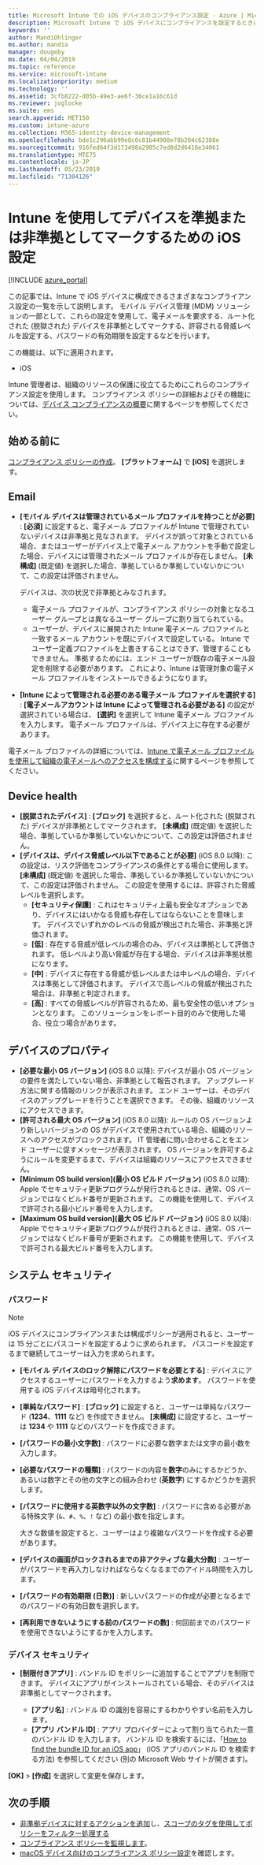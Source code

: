 ```yaml
---
title: Microsoft Intune での iOS デバイスのコンプライアンス設定 - Azure | Microsoft Docs
description: Microsoft Intune で iOS デバイスにコンプライアンスを設定するときに使用できるすべての設定の一覧を表示します。 電子メールの要求、脱獄されたまたはルート化されたデバイスの確認、許可される最小および最大のオペレーティング システムの設定、任意のパスワード制限の設定 (パスワードの長さと非アクティブの状態のデバイスを含む)、アプリの制限などを行います。
keywords: ''
author: MandiOhlinger
ms.author: mandia
manager: dougeby
ms.date: 04/04/2019
ms.topic: reference
ms.service: microsoft-intune
ms.localizationpriority: medium
ms.technology: ''
ms.assetid: 3cfb8222-d05b-49e3-ae6f-36ce1a16c61d
ms.reviewer: joglocke
ms.suite: ems
search.appverid: MET150
ms.custom: intune-azure
ms.collection: M365-identity-device-management
ms.openlocfilehash: bde1c296abb99e8c0c81b44908e78b204c62388e
ms.sourcegitcommit: 916fed64f3d173498a2905c7ed8d2d6416e34061
ms.translationtype: MTE75
ms.contentlocale: ja-JP
ms.lasthandoff: 05/23/2019
ms.locfileid: "71304126"
---
```

# <a name="ios-settings-to-mark-devices-as-compliant-or-not-compliant-using-intune"></a>Intune を使用してデバイスを準拠または非準拠としてマークするための iOS 設定

[!INCLUDE [azure_portal](./includes/azure_portal.md)]

この記事では、Intune で iOS デバイスに構成できるさまざまなコンプライアンス設定の一覧を示して説明します。 モバイル デバイス管理 (MDM) ソリューションの一部として、これらの設定を使用して、電子メールを要求する、ルート化された (脱獄された) デバイスを非準拠としてマークする、許容される脅威レベルを設定する、パスワードの有効期限を設定するなどを行います。

この機能は、以下に適用されます。

- iOS

Intune 管理者は、組織のリソースの保護に役立てるためにこれらのコンプライアンス設定を使用します。 コンプライアンス ポリシーの詳細およびその機能については、[デバイス コンプライアンスの概要](device-compliance-get-started.md)に関するページを参照してください。

## <a name="before-you-begin"></a>始める前に

[コンプライアンス ポリシーの作成](create-compliance-policy.md#create-the-policy)。 **[プラットフォーム]** で **[iOS]** を選択します。

## <a name="email"></a>Email

- **[モバイル デバイスは管理されているメール プロファイルを持つことが必要]** : **[必須]** に設定すると、電子メール プロファイルが Intune で管理されていないデバイスは非準拠と見なされます。 デバイスが誤って対象とされている場合、またはユーザーがデバイス上で電子メール アカウントを手動で設定した場合、デバイスには管理されたメール プロファイルが存在しません。 **[未構成]** (既定値) を選択した場合、準拠しているか準拠していないかについて、この設定は評価されません。

  デバイスは、次の状況で非準拠とみなされます。

  - 電子メール プロファイルが、コンプライアンス ポリシーの対象となるユーザー グループとは異なるユーザー グループに割り当てられている。
  - ユーザーが、デバイスに展開された Intune 電子メール プロファイルと一致するメール アカウントを既にデバイスで設定している。 Intune でユーザー定義プロファイルを上書きすることはできず、管理することもできません。 準拠するためには、エンド ユーザーが既存の電子メール設定を削除する必要があります。 これにより、Intune は管理対象の電子メール プロファイルをインストールできるようになります。

- **[Intune によって管理される必要のある電子メール プロファイルを選択する]** : **[電子メールアカウントは Intune によって管理される必要がある]** の設定が選択されている場合は、 **[選択]** を選択して Intune 電子メール プロファイルを入力します。 電子メール プロファイルは、デバイス上に存在する必要があります。

電子メール プロファイルの詳細については、[Intune で電子メール プロファイルを使用して組織の電子メールへのアクセスを構成する](email-settings-configure.md)に関するページを参照してください。

## <a name="device-health"></a>Device health

- **[脱獄されたデバイス]** : **[ブロック]** を選択すると、ルート化された (脱獄された) デバイスが非準拠としてマークされます。 **[未構成]** (既定値) を選択した場合、準拠しているか準拠していないかについて、この設定は評価されません。
- **[デバイスは、デバイス脅威レベル以下であることが必要]** (iOS 8.0 以降): この設定は、リスク評価をコンプライアンスの条件とする場合に使用します。 **[未構成]** (既定値) を選択した場合、準拠しているか準拠していないかについて、この設定は評価されません。 この設定を使用するには、許容された脅威レベルを選択します。
  - **[セキュリティ保護]** : これはセキュリティ上最も安全なオプションであり、デバイスにはいかなる脅威も存在してはならないことを意味します。 デバイスでいずれかのレベルの脅威が検出された場合、非準拠と評価されます。
  - **[低]** : 存在する脅威が低レベルの場合のみ、デバイスは準拠として評価されます。 低レベルより高い脅威が存在する場合、デバイスは非準拠状態になります。
  - **[中]** : デバイスに存在する脅威が低レベルまたは中レベルの場合、デバイスは準拠として評価されます。 デバイスで高レベルの脅威が検出された場合は、非準拠と判定されます。
  - **[高]** : すべての脅威レベルが許容されるため、最も安全性の低いオプションとなります。 このソリューションをレポート目的のみで使用した場合、役立つ場合があります。

## <a name="device-properties"></a>デバイスのプロパティ

- **[必要な最小 OS バージョン]** (iOS 8.0 以降): デバイスが最小 OS バージョンの要件を満たしていない場合、非準拠として報告されます。 アップグレード方法に関する情報のリンクが表示されます。 エンド ユーザーは、そのデバイスのアップグレードを行うことを選択できます。 その後、組織のリソースにアクセスできます。
- **[許可される最大 OS バージョン]** (iOS 8.0 以降): ルールの OS バージョンより新しいバージョンの OS がデバイスで使用されている場合、組織のリソースへのアクセスがブロックされます。 IT 管理者に問い合わせることをエンド ユーザーに促すメッセージが表示されます。 OS バージョンを許可するようにルールを変更するまで、デバイスは組織のリソースにアクセスできません。
- **[Minimum OS build version]\(最小 OS ビルド バージョン\)** (iOS 8.0 以降): Apple でセキュリティ更新プログラムが発行されるときは、通常、OS バージョンではなくビルド番号が更新されます。 この機能を使用して、デバイスで許可される最小ビルド番号を入力します。
- **[Maximum OS build version]\(最大 OS ビルド バージョン\)** (iOS 8.0 以降): Apple でセキュリティ更新プログラムが発行されるときは、通常、OS バージョンではなくビルド番号が更新されます。 この機能を使用して、デバイスで許可される最大ビルド番号を入力します。

## <a name="system-security"></a>システム セキュリティ

### <a name="password"></a>パスワード

> [!NOTE]
> iOS デバイスにコンプライアンスまたは構成ポリシーが適用されると、ユーザーは 15 分ごとにパスコードを設定するように求められます。 パスコードを設定するまで継続してユーザーは入力を求められます。

- **[モバイル デバイスのロック解除にパスワードを必要とする]** : デバイスにアクセスするユーザーにパスワードを入力するよう**求めます**。 パスワードを使用する iOS デバイスは暗号化されます。
- **[単純なパスワード]** : **[ブロック]** に設定すると、ユーザーは単純なパスワード (**1234**、**1111** など) を作成できません。 **[未構成]** に設定すると、ユーザーは **1234** や **1111** などのパスワードを作成できます。
- **[パスワードの最小文字数]** : パスワードに必要な数字または文字の最小数を入力します。
- **[必要なパスワードの種類]** : パスワードの内容を**数字**のみにするかどうか、あるいは数字とその他の文字との組み合わせ (**英数字**) にするかどうかを選択します。
- **[パスワードに使用する英数字以外の文字数]** : パスワードに含める必要がある特殊文字 (`&`、`#`、`%`、`!` など) の最小数を指定します。

    大きな数値を設定すると、ユーザーはより複雑なパスワードを作成する必要があります。

- **[デバイスの画面がロックされるまでの非アクティブな最大分数]** : ユーザーがパスワードを再入力しなければならなくなるまでのアイドル時間を入力します。
- **[パスワードの有効期限 (日数)]** : 新しいパスワードの作成が必要となるまでのパスワードの有効日数を選択します。
- **[再利用できないようにする前のパスワードの数]** : 何回前までのパスワードを使用できないようにするかを入力します。

### <a name="device-security"></a>デバイス セキュリティ

- **[制限付きアプリ]** : バンドル ID をポリシーに追加することでアプリを制限できます。 デバイスにアプリがインストールされている場合、そのデバイスは非準拠としてマークされます。

  - **[アプリ名]** : バンドル ID の識別を容易にするわかりやすい名前を入力します。
  - **[アプリ バンドル ID]** : アプリ プロバイダーによって割り当てられた一意のバンドル ID を入力します。 バンドル ID を検索するには、「[How to find the bundle ID for an iOS app](https://support.microsoft.com/help/4294074/how-to-find-the-bundle-id-for-an-ios-app)」 (iOS アプリのバンドル ID を検索する方法) を参照してください (別の Microsoft Web サイトが開きます)。  

**[OK]**  >  **[作成]** を選択して変更を保存します。

## <a name="next-steps"></a>次の手順

- [非準拠デバイスに対するアクションを追加](actions-for-noncompliance.md)し、[スコープのタグを使用してポリシーをフィルター処理する](scope-tags.md)
- [コンプライアンス ポリシーを監視します](compliance-policy-monitor.md)。
- [macOS デバイス向けのコンプライアンス ポリシー設定](compliance-policy-create-mac-os.md)を確認します。
